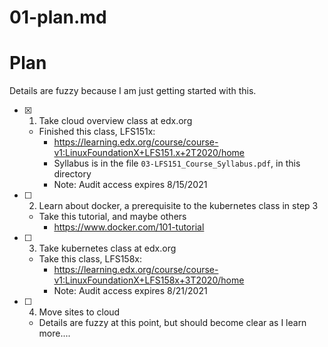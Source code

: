 
# 01-plan.md

# Plan

Details are fuzzy because I am just getting started with this.

- [x] 1. Take cloud overview class at edx.org
  - Finished this class, LFS151x:
    - https://learning.edx.org/course/course-v1:LinuxFoundationX+LFS151.x+2T2020/home
    - Syllabus is in the file `03-LFS151_Course_Syllabus.pdf`, in this directory
    - Note: Audit access expires 8/15/2021
- [ ] 2. Learn about docker, a prerequisite to the kubernetes class in step 3
  - Take this tutorial, and maybe others
    - https://www.docker.com/101-tutorial
- [ ] 3. Take kubernetes class at edx.org
  - Take this class, LFS158x:
    - https://learning.edx.org/course/course-v1:LinuxFoundationX+LFS158x+3T2020/home
    - Note: Audit access expires 8/21/2021
- [ ] 4. Move sites to cloud
  - Details are fuzzy at this point, but should become clear as I learn more....

